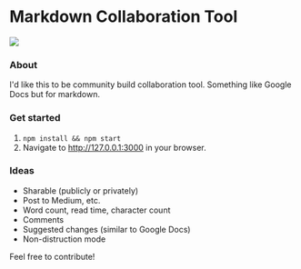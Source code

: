 Markdown Collaboration Tool
===

![](http://i.imgur.com/4YiDb56.gif)

### About

I'd like this to be community build collaboration tool. Something like Google Docs but for markdown.

### Get started

1. `npm install && npm start`
2. Navigate to http://127.0.0.1:3000 in your browser.

### Ideas

- Sharable (publicly or privately)
- Post to Medium, etc.
- Word count, read time, character count
- Comments
- Suggested changes (similar to Google Docs)
- Non-distruction mode

Feel free to contribute!
